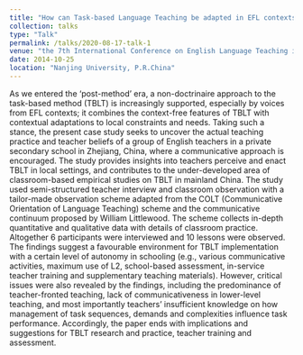 ```yaml
---
title: "How can Task-based Language Teaching be adapted in EFL contexts ? A case study in China"
collection: talks
type: "Talk"
permalink: /talks/2020-08-17-talk-1
venue: "the 7th International Conference on English Language Teaching in China"
date: 2014-10-25
location: "Nanjing University, P.R.China"
---
```


As we entered the ‘post-method’ era, a non-doctrinaire approach to the task-based method (TBLT) is increasingly supported, especially by voices from EFL contexts; it combines the context-free features of TBLT with contextual adaptations to local constraints and needs. Taking such a stance, the present case study seeks to uncover the actual teaching practice and teacher beliefs of a group of English teachers in a private secondary school in Zhejiang, China, where a communicative approach is encouraged. The study provides insights into teachers perceive and enact TBLT in local settings, and contributes to the under-developed area of classroom-based empirical studies on TBLT in mainland China. The study used semi-structured teacher interview and classroom observation with a tailor-made observation scheme adapted from the COLT (Communicative Orientation of Language Teaching) scheme and the communicative continuum proposed by William Littlewood. The scheme collects in-depth quantitative and qualitative data with details of classroom practice. Altogether 6 participants were interviewed and 10 lessons were observed. The findings suggest a favourable environment for TBLT implementation with a certain level of autonomy in schooling (e.g., various communicative activities, maximum use of L2, school-based assessment, in-service teacher training and supplementary teaching materials). However, critical issues were also revealed by the findings, including the predominance of teacher-fronted teaching, lack of communicativeness in lower-level teaching, and most importantly teachers’ insufficient knowledge on how management of task sequences, demands and complexities influence task performance. Accordingly, the paper ends with implications and suggestions for TBLT research and practice, teacher training and assessment.
